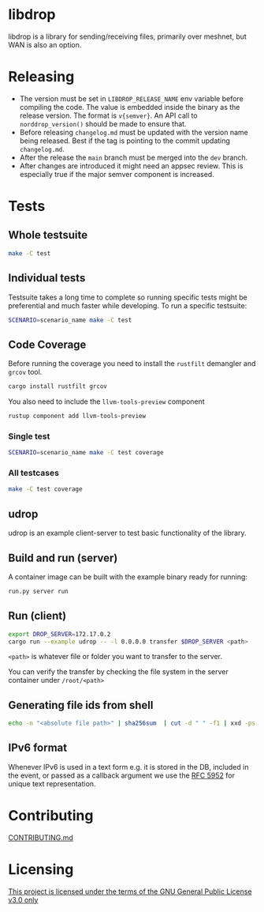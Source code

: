 # libdrop
libdrop is a library for sending/receiving files, primarily over meshnet, but
WAN is also an option.

# Releasing
- The version must be set in `LIBDROP_RELEASE_NAME` env variable before compiling the code. The value is embedded inside the binary as the release
version. The format is `v{semver}`. An API call to `norddrop_version()` should be made to ensure that.
- Before releasing `changelog.md` must be updated with the version name being released. Best if the tag is pointing to the commit updating `changelog.md`.
- After the release the `main` branch must be merged into the `dev` branch.
- After changes are introduced it might need an appsec review. This is especially true if the major semver component is increased.

# Tests
## Whole testsuite
```sh
make -C test
```

## Individual tests
Testsuite takes a long time to complete so running specific tests might be preferential and much faster while developing. To run a specific testsuite:
```sh
SCENARIO=scenario_name make -C test
```

## Code Coverage
Before running the coverage you need to install the `rustfilt` demangler and `grcov` tool.
```sh
cargo install rustfilt grcov
```

You also need to include the `llvm-tools-preview` component
```sh
rustup component add llvm-tools-preview
```

### Single test
```sh
SCENARIO=scenario_name make -C test coverage
```

### All testcases
```sh
make -C test coverage
```

## udrop

udrop is an example client-server to test basic functionality of the library.

## Build and run (server)
A container image can be built with the example binary ready for running:
```sh
run.py server run
```

## Run (client)
```sh
export DROP_SERVER=172.17.0.2
cargo run --example udrop -- -l 0.0.0.0 transfer $DROP_SERVER <path>
```

`<path>` is whatever file or folder you want to transfer to the server.

You can verify the transfer by checking the file system in the server container under `/root/<path>`

## Generating file ids from shell
```sh
echo -n "<absolute file path>" | sha256sum  | cut -d " " -f1 | xxd -ps -r | basenc --base64url | tr -d '='
```

## IPv6 format
Whenever IPv6 is used in a text form e.g. it is stored in the DB, included in the event, or passed as a callback argument we use the [RFC 5952](https://tools.ietf.org/html/rfc5952) for unique text representation.

# Contributing
[CONTRIBUTING.md](CONTRIBUTING.md)

# Licensing
[This project is licensed under the terms of the GNU General Public License v3.0 only](LICENSE)
